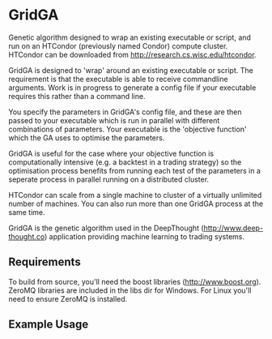 GridGA
======

Genetic algorithm designed to wrap an existing executable or script, and run on an HTCondor (previously named Condor) compute cluster. HTCondor can be downloaded from http://research.cs.wisc.edu/htcondor.

GridGA is designed to 'wrap' around an existing executable or script. The requirement is that the executable is able to receive commandline arguments. Work is in progress to generate a config file if your executable requires this rather than a command line.

You specify the parameters in GridGA's config file, and these are then passed to your executable which is run in parallel with different combinations of parameters. Your executable is the 'objective function' which the GA uses to optimise the parameters.

GridGA is useful for the case where your objective function is computationally intensive (e.g. a backtest in a trading strategy) so the optimisation process benefits from running each test of the parameters in a seperate process in parallel running on a distributed cluster.

HTCondor can scale from a single machine to cluster of a virtually unlimited number of machines. You can also run more than one GridGA process at the same time.

GridGA is the genetic algorithm used in the DeepThought (http://www.deep-thought.co) application providing machine learning to trading systems.

## Requirements
To build from source, you'll need the boost libraries (http://www.boost.org). ZeroMQ libraries are included in the libs dir for Windows. For Linux you'll need to ensure ZeroMQ is installed.

## Example Usage
<TODO>
